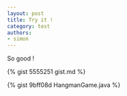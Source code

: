 ```yaml
---
layout: post
title: Try it !
category: test
authors:
- simon
---
```


So good !

{% gist 5555251 gist.md %}

{% gist 9bff08d HangmanGame.java %}
